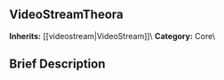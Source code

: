 ##  VideoStreamTheora  
**Inherits:** [[videostream|VideoStream]]\\
**Category:** Core\\
##  Brief Description  

